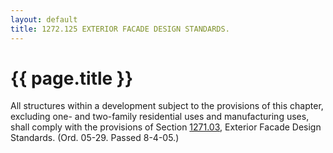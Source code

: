 ```yaml
---
layout: default 
title: 1272.125 EXTERIOR FACADE DESIGN STANDARDS.
---
```


{{ page.title }}
================

All structures within a development subject to the provisions of this
chapter, excluding one- and two-family residential uses and
manufacturing uses, shall comply with the provisions of Section
[1271.03](528da505.html), Exterior Facade Design Standards. (Ord. 05-29.
Passed 8-4-05.)
